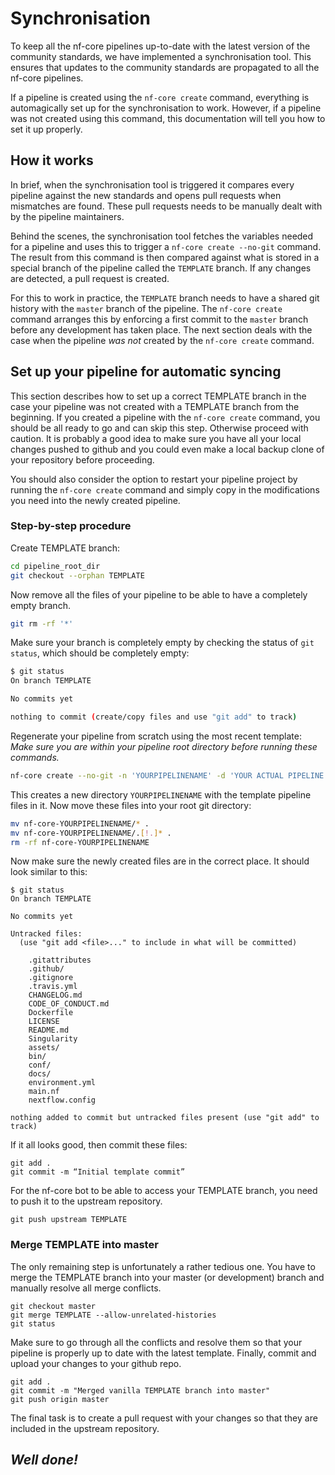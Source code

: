 
# Synchronisation
To keep all the nf-core pipelines up-to-date with the latest version of the community standards, we have implemented a synchronisation tool.
This ensures that updates to the community standards are propagated to all the nf-core pipelines.

If a pipeline is created using the `nf-core create` command, everything is automagically set up for the synchronisation to work.
However, if a pipeline was not created using this command, this documentation will tell you how to set it up properly.

## How it works
In brief, when the synchronisation tool is triggered it compares every pipeline against the new standards and opens pull requests when mismatches are found.
These pull requests needs to be manually dealt with by the pipeline maintainers.

Behind the scenes, the synchronisation tool fetches the variables needed for a pipeline and uses this to trigger a <nobr>`nf-core create --no-git`</nobr> command.
The result from this command is then compared against what is stored in a special branch of the pipeline called the `TEMPLATE` branch.
If any changes are detected, a pull request is created.

For this to work in practice, the `TEMPLATE` branch needs to have a shared git history with the `master` branch of the pipeline.
The <nobr>`nf-core create`</nobr> command arranges this by enforcing a first commit to the `master` branch before any development has taken place.
The next section deals with the case when the pipeline *was not* created by the `nf-core create` command.

## <a name="setup"></a> Set up your pipeline for automatic syncing
This section describes how to set up a correct TEMPLATE branch in the case your pipeline was not created with a TEMPLATE branch from the beginning. If you created a pipeline with the `nf-core create` command, you should be all ready to go and can skip this step. Otherwise proceed with caution. It is probably a good idea to make sure you have all your local changes pushed to github and you could even make a local backup clone of your repository before proceeding.

You should also consider the option to restart your pipeline project by running the `nf-core create` command and simply copy in the modifications you need into the newly created pipeline.

### Step-by-step procedure
Create TEMPLATE branch:
```bash
cd pipeline_root_dir
git checkout --orphan TEMPLATE
```

Now remove all the files of your pipeline to be able to have a completely empty branch.
```bash
git rm -rf '*'
```
Make sure your branch is completely empty by checking the status of `git status`, which should be completely empty:
```bash
$ git status
On branch TEMPLATE

No commits yet

nothing to commit (create/copy files and use "git add" to track)
```

Regenerate your pipeline from scratch using the most recent template:
*Make sure you are within your pipeline root directory before running these commands.*
```bash
nf-core create --no-git -n 'YOURPIPELINENAME' -d 'YOUR ACTUAL PIPELINE DESCRIPTION'
```

This creates a new directory `YOURPIPELINENAME` with the template pipeline files in it.
Now move these files into your root git directory:
```bash
mv nf-core-YOURPIPELINENAME/* .
mv nf-core-YOURPIPELINENAME/.[!.]* .
rm -rf nf-core-YOURPIPELINENAME
```
Now make sure the newly created files are in the correct place. It should look similar to this:
```
$ git status
On branch TEMPLATE

No commits yet

Untracked files:
  (use "git add <file>..." to include in what will be committed)

	.gitattributes
	.github/
	.gitignore
	.travis.yml
	CHANGELOG.md
	CODE_OF_CONDUCT.md
	Dockerfile
	LICENSE
	README.md
	Singularity
	assets/
	bin/
	conf/
	docs/
	environment.yml
	main.nf
	nextflow.config

nothing added to commit but untracked files present (use "git add" to track)
```
If it all looks good, then commit these files:
```
git add .
git commit -m “Initial template commit”
```
For the nf-core bot to be able to access your TEMPLATE branch, you need to push it to the upstream repository.
```
git push upstream TEMPLATE
```

### Merge TEMPLATE into master
The only remaining step is unfortunately a rather tedious one.
You have to merge the TEMPLATE branch into your master (or development) branch and manually resolve all merge conflicts.
```
git checkout master
git merge TEMPLATE --allow-unrelated-histories
git status
```
Make sure to go through all the conflicts and resolve them so that your pipeline is properly up to date with the latest template.
Finally, commit and upload your changes to your github repo.
```
git add .
git commit -m "Merged vanilla TEMPLATE branch into master"
git push origin master
```
The final task is to create a pull request with your changes so that they are included in the upstream repository.

## *Well done!*
